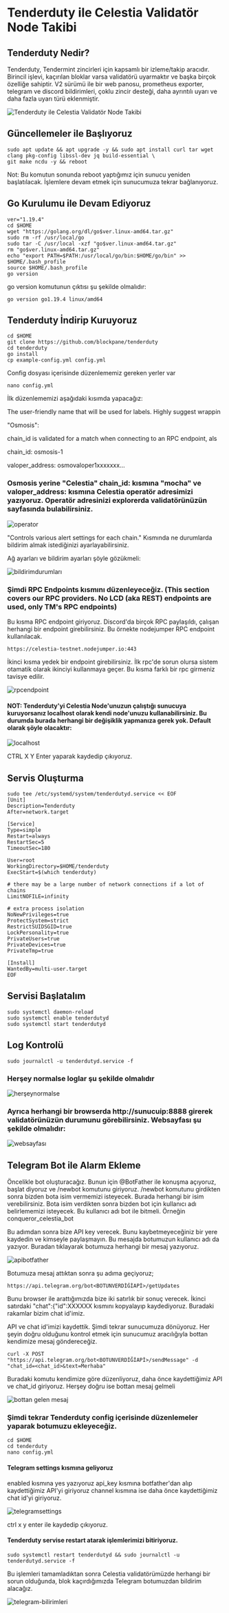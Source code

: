 # Tenderduty ile Celestia Validatör Node Takibi

## Tenderduty Nedir?

Tenderduty, Tendermint zincirleri için kapsamlı bir izleme/takip aracıdır. Birincil işlevi, kaçırılan bloklar varsa validatörü uyarmaktır ve başka birçok özelliğe sahiptir.
V2 sürümü ile bir web panosu, prometheus exporter, telegram ve discord bildirimleri, çoklu zincir desteği, daha ayrıntılı uyarı ve daha fazla uyarı türü eklenmiştir.

![Tenderduty ile Celestia Validatör Node Takibi](https://user-images.githubusercontent.com/94050636/211957642-157aa701-4246-43dc-a2a6-ccff85d1eba0.png)

## Güncellemeler ile Başlıyoruz


```
sudo apt update && apt upgrade -y && sudo apt install curl tar wget clang pkg-config libssl-dev jq build-essential \
git make ncdu -y && reboot
```

Not: Bu komutun sonunda reboot yaptığımız için sunucu yeniden başlatılacak. İşlemlere devam etmek için sunucumuza tekrar bağlanıyoruz.

## Go Kurulumu ile Devam Ediyoruz

```
ver="1.19.4"
cd $HOME
wget "https://golang.org/dl/go$ver.linux-amd64.tar.gz"
sudo rm -rf /usr/local/go
sudo tar -C /usr/local -xzf "go$ver.linux-amd64.tar.gz"
rm "go$ver.linux-amd64.tar.gz"
echo "export PATH=$PATH:/usr/local/go/bin:$HOME/go/bin" >> $HOME/.bash_profile
source $HOME/.bash_profile
go version
```
go version komutunun çıktısı şu şekilde olmalıdır:
```
go version go1.19.4 linux/amd64
```

## Tenderduty İndirip Kuruyoruz

```
cd $HOME
git clone https://github.com/blockpane/tenderduty
cd tenderduty
go install
cp example-config.yml config.yml
```

Config dosyası içerisinde düzenlememiz gereken yerler var

```
nano config.yml
```

İlk düzenlememizi aşağıdaki kısımda yapacağız:

The user-friendly name that will be used for labels. Highly suggest wrappin

"Osmosis":

chain_id is validated for a match when connecting to an RPC endpoint, als

chain_id: osmosis-1

valoper_address: osmovaloper1xxxxxxx...





### Osmosis yerine "Celestia" chain_id: kısmına "mocha" ve valoper_address: kısmına Celestia operatör adresimizi yazıyoruz. Operatör adresinizi explorerda validatörünüzün sayfasında bulabilirsiniz.
![operator](https://user-images.githubusercontent.com/94050636/212023485-0495c751-b339-4f8b-b2f6-4aa49b5e6723.png)


"Controls various alert settings for each chain." Kısmında ne durumlarda bildirim almak istediğinizi ayarlayabilirsiniz.

Ağ ayarları ve bildirim ayarları şöyle gözükmeli:

![bildirimdurumları](https://user-images.githubusercontent.com/94050636/211959555-738e0f84-b907-4a50-9f35-b796a372c399.png)


### Şimdi RPC Endpoints kısmını düzenleyeceğiz. (This section covers our RPC providers. No LCD (aka REST) endpoints are used, only TM's RPC endpoints) 

Bu kısma RPC endpoint giriyoruz.
Discord'da birçok RPC paylaşıldı, çalışan herhangi bir endpoint girebilirsiniz. Bu örnekte nodejumper RPC endpoint kullanılacak.

```
https://celestia-testnet.nodejumper.io:443
```

İkinci kısma yedek bir endpoint girebilirsiniz. İlk rpc'de sorun olursa sistem otamatik olarak ikinciyi kullanmaya geçer. Bu kısma farklı bir rpc girmeniz tavisye edilir.

![rpcendpoint](https://user-images.githubusercontent.com/94050636/211960286-6bf88169-5c4f-4668-b5ad-5c46273ec701.png)

#### NOT: Tenderduty'yi Celestia Node'unuzun çalıştığı sunucuya kuruyorsanız localhost olarak kendi node'unuzu kullanabilirsiniz. Bu durumda burada herhangi bir değişiklik yapmanıza gerek yok. Default olarak şöyle olacaktır:

![localhost](https://user-images.githubusercontent.com/94050636/211960425-5d5e69ba-f997-48d5-a214-ffe91fc8f13a.png)

CTRL X Y Enter yaparak kaydedip çıkıyoruz.



## Servis Oluşturma

```
sudo tee /etc/systemd/system/tenderdutyd.service << EOF 
[Unit] 
Description=Tenderduty 
After=network.target 
 
[Service] 
Type=simple 
Restart=always 
RestartSec=5 
TimeoutSec=180 
 
User=root
WorkingDirectory=$HOME/tenderduty 
ExecStart=$(which tenderduty) 
 
# there may be a large number of network connections if a lot of chains 
LimitNOFILE=infinity 
 
# extra process isolation 
NoNewPrivileges=true 
ProtectSystem=strict 
RestrictSUIDSGID=true 
LockPersonality=true 
PrivateUsers=true 
PrivateDevices=true 
PrivateTmp=true 
 
[Install] 
WantedBy=multi-user.target 
EOF
```



## Servisi Başlatalım

```
sudo systemctl daemon-reload
sudo systemctl enable tenderdutyd
sudo systemctl start tenderdutyd
```


## Log Kontrolü

```
sudo journalctl -u tenderdutyd.service -f
```

### Herşey normalse loglar şu şekilde olmalıdır

![herşeynormalse](https://user-images.githubusercontent.com/94050636/211961751-a6cd1ea7-3783-42d8-9738-cec5a02a1076.png)


### Ayrıca herhangi bir browserda http://sunucuip:8888 girerek validatörünüzün durumunu görebilirsiniz. Websayfası şu şekilde olmalıdır:


![websayfası](https://user-images.githubusercontent.com/94050636/211961910-79bc62d5-e15f-4a12-950e-3fc12b9d49fe.png)

 
 
 
 
 ## Telegram Bot ile Alarm Ekleme
 
 Öncelikle bot oluşturacağız. Bunun için @BotFather ile konuşma açıyoruz, başlat diyoruz ve /newbot komutunu giriyoruz. /newbot komutunu girdikten sonra bizden bota isim vermemizi isteyecek. Burada herhangi bir isim verebilirsiniz. Bota isim verdikten sonra bizden bot için kullanıcı adı belirlememizi isteyecek. Bu kullanıcı adı bot ile bitmeli. Örneğin conqueror_celestia_bot 
 
 Bu adımdan sonra bize API key verecek. Bunu kaybetmeyeceğiniz bir yere kaydedin ve kimseyle paylaşmayın. Bu mesajda botumuzun kullanıcı adı da yazıyor. Buradan tıklayarak botumuza herhangi bir mesaj yazıyoruz.
 
 
 ![apibotfather](https://user-images.githubusercontent.com/94050636/211963189-ec959fc4-7529-472a-af41-e6fb05eb2bae.png)



Botumuza mesaj attıktan sonra şu adıma geçiyoruz;

```
https://api.telegram.org/bot<BOTUNVERDİĞİAPİ>/getUpdates
```

Bunu browser ile arattığımızda bize iki satırlık bir sonuç verecek. İkinci satırdaki "chat":{"id":XXXXXX kısmını kopyalayıp kaydediyoruz. Buradaki rakamlar bizim chat id'imiz.

API ve chat id'imizi kaydettik. Şimdi tekrar sunucumuza dönüyoruz. Her şeyin doğru olduğunu kontrol etmek için sunucumuz aracılığıyla bottan kendimize mesaj göndereceğiz.

```
curl -X POST "https://api.telegram.org/bot<BOTUNVERDİĞİAPİ>/sendMessage" -d "chat_id=<chat_id>&text=Merhaba"
```
Buradaki komutu kendimize göre düzenliyoruz, daha önce kaydettiğimiz API ve chat_id giriyoruz. 
Herşey doğru ise bottan mesaj gelmeli

![bottan gelen mesaj](https://user-images.githubusercontent.com/94050636/211963100-56b2c58f-8acf-4fe0-b22d-dadb0beed105.png)


### Şimdi tekrar Tenderduty config içerisinde düzenlemeler yaparak botumuzu ekleyeceğiz.

```
cd $HOME
cd tenderduty
nano config.yml
```

#### Telegram settings kısmına geliyoruz

enabled kısmına yes yazıyoruz
api_key kısmına botfather'dan alıp kaydettiğimiz API'yi giriyoruz
channel kısmına ise daha önce kaydettiğimiz chat id'yi giriyoruz.


![telegramsettings](https://user-images.githubusercontent.com/94050636/211964604-fdd2a557-e5e7-4de3-b037-a07f68fd99a2.png)

ctrl x y enter ile kaydedip çıkıyoruz.

#### Tenderduty servise restart atarak işlemlerimizi bitiriyoruz.

```
sudo systemctl restart tenderdutyd && sudo journalctl -u tenderdutyd.service -f
```

Bu işlemleri tamamladıktan sonra Celestia validatörümüzde herhangi bir sorun olduğunda, blok kaçırdığımızda Telegram botumuzdan bildirim alacağız.



![telegram-bilirimleri](https://user-images.githubusercontent.com/94050636/211964949-e6a2adfb-d8f0-43b3-a8c9-6c8d15174ea7.png)
